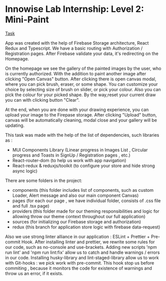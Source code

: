 # Innowise Lab Internship: Level 2: Mini-Paint

[Task](https://drive.google.com/file/d/19cb4whI_HUVPzuaPyaj5r6hGotIVnhho/view)

App was created with the help of Firebase Storage architecture, React Redux and Typescript.
We have a basic routing with Authorization  / Registration pages.
After Firebase validate your data,  it's redirecting on the Homepage.

On the homepage we see the gallery of the painted images by the user, who is currently authorized.
With the addition to paint another image after clicking "Open Canvas" button.
After clicking there is open canvas modal, where you can pick brush, eraser, or some shape.
You can customize your choice by selecting size of brush on slider, or pick your colour.
Also you can pick the colour for your picked shape.
By the way,reset your current draw you can with clicking button "Clear".

At the end, when you are done with your drawing experience, you can upload your image to the Firepase storage.
After clicking "Upload" button, canvas will be automatically cleaning, modal close and your gallery will be updating.

This task was made with the help of the list of dependencies, such libraries as :
- MUI Components Library (Linear progress in Images List , Circular progress and Toasts in SignUp / Registration pages , etc.)
- React-router-dom (to help us work with app navigation)
- React-redux & reduxjs/toolkit (to configure your store and hide strong async logic)

There are some folders in the project:
- components (this folder includes list of components, such as custom Loader, Alert message and also our main component Canvas)
- pages (for each our page , we have individual folder, consists of .css file and full .tsx page)
- providers (this folder made for our theming responsibilities and logic for allowing throw our theme context throughout our full application)
- sources (for initializing our Firebase storage and authorization)
- redux (this branch for application store logic with firebase data-request)

Also we use strong linter alliance in our application : ESLint + Prettier + Pre-commit Hook.
After installing linter and prettier, we rewrite some rules for our code, such as no-console and use-brackets.
Adding new scripts 'npm run lint' and 'npm run lint:fix' allow us to catch and handle warnings / errors in our code.
Installing husky-library and lint-staged-library allow us to work with Git-hooks : we pick work with pre-commit.
This hook stop us before commiting , because it monitors the code for existence of warnings and throw us an error, if it exists.

